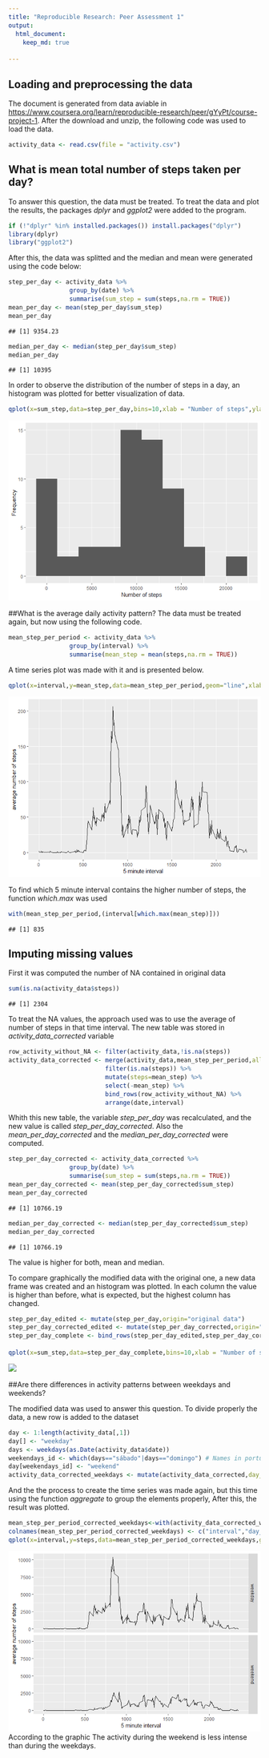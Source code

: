 ```yaml
---
title: "Reproducible Research: Peer Assessment 1"
output: 
  html_document:
    keep_md: true 
    
---
```




## Loading and preprocessing the data

The document is generated from data aviable in <https://www.coursera.org/learn/reproducible-research/peer/gYyPt/course-project-1>. After the download and unzip, the following code was used to load the data.


```r
activity_data <- read.csv(file = "activity.csv")
```

## What is mean total number of steps taken per day?
To answer this question, the data must be treated. To treat the data and plot the results, the packages *dplyr* and *ggplot2* were added to the program.


```r
if (!"dplyr" %in% installed.packages()) install.packages("dplyr")
library(dplyr)
library("ggplot2")
```

After this, the data was splitted and the median and mean  were generated using the code below:


```r
step_per_day <- activity_data %>%
                 group_by(date) %>%
                 summarise(sum_step = sum(steps,na.rm = TRUE))
mean_per_day <- mean(step_per_day$sum_step)
mean_per_day
```

```
## [1] 9354.23
```

```r
median_per_day <- median(step_per_day$sum_step)
median_per_day
```

```
## [1] 10395
```

In order to observe the distribution of the number of steps in a day, an histogram was plotted for better visualization of data.

```r
qplot(x=sum_step,data=step_per_day,bins=10,xlab = "Number of steps",ylab = "Frequency")
```

![](figure/unnamed-chunk-2-1.png)<!-- -->

##What is the average daily activity pattern?
The data must be treated again, but now using the following code.

```r
mean_step_per_period <- activity_data %>%
                 group_by(interval) %>%
                 summarise(mean_step = mean(steps,na.rm = TRUE))
```

A time series plot was made with it and is presented below.

```r
qplot(x=interval,y=mean_step,data=mean_step_per_period,geom="line",xlab="5 minute interval",ylab = "average number of steps")
```

![](figure/unnamed-chunk-4-1.png)<!-- -->

To find which 5 minute interval contains the higher number of steps, the function *which.max* was used

```r
with(mean_step_per_period,(interval[which.max(mean_step)]))
```

```
## [1] 835
```

## Imputing missing values

First it was computed the number of NA contained in original data


```r
sum(is.na(activity_data$steps))
```

```
## [1] 2304
```

To treat the NA values, the approach used was to use the average of number of steps in that time interval. The new table was stored in *activity_data_corrected* variable


```r
row_activity_without_NA <- filter(activity_data,!is.na(steps))
activity_data_corrected <- merge(activity_data,mean_step_per_period,all.x = TRUE) %>%
                           filter(is.na(steps)) %>%
                           mutate(steps=mean_step) %>%
                           select(-mean_step) %>%
                           bind_rows(row_activity_without_NA) %>%
                           arrange(date,interval)
```

Whith this new table, the variable *step_per_day* was recalculated, and the new value is called *step_per_day_corrected*. Also the *mean_per_day_corrected* and the *median_per_day_corrected* were computed. 



```r
step_per_day_corrected <- activity_data_corrected %>%
                 group_by(date) %>%
                 summarise(sum_step = sum(steps,na.rm = TRUE))
mean_per_day_corrected <- mean(step_per_day_corrected$sum_step)
mean_per_day_corrected
```

```
## [1] 10766.19
```

```r
median_per_day_corrected <- median(step_per_day_corrected$sum_step)
median_per_day_corrected
```

```
## [1] 10766.19
```
The value is higher for both, mean and median.

To compare graphically the modified data with the original one, a new data frame was created and an histogram was plotted. In each column the value is higher than before, what is expected, but the highest column has changed. 


```r
step_per_day_edited <- mutate(step_per_day,origin="original data")
step_per_day_corrected_edited <- mutate(step_per_day_corrected,origin="modified data")
step_per_day_complete <- bind_rows(step_per_day_edited,step_per_day_corrected_edited)

qplot(x=sum_step,data=step_per_day_complete,bins=10,xlab = "Number of steps",ylab = "Frequency",fill=origin)
```

![](unnamed-chunk-9-1.png)<!-- -->

##Are there differences in activity patterns between weekdays and weekends?

The modified data was used to answer this question. To divide properly the data, a new row is added to the dataset


```r
day <- 1:length(activity_data[,1])
day[] <- "weekday"
days <- weekdays(as.Date(activity_data$date))
weekendays_id <- which(days=="sábado"|days=="domingo") # Names in portuguese
day[weekendays_id] <- "weekend"
activity_data_corrected_weekdays <- mutate(activity_data_corrected,day_type=day)
```

And the the  process to create the time series was made again, but this time using the function *aggregate* to group the elements properly, After this, the result was plotted.


```r
mean_step_per_period_corrected_weekdays<-with(activity_data_corrected_weekdays,aggregate.data.frame(as.numeric(steps),by=list(interval,day_type),sum))
colnames(mean_step_per_period_corrected_weekdays) <- c("interval","day_type","steps")
qplot(x=interval,y=steps,data=mean_step_per_period_corrected_weekdays,geom="line",facets = day_type~.,xlab="5 minute interval",ylab = "average number of steps")
```

![](figure/unnamed-chunk-11-1.png)<!-- -->
According to the graphic The activity during the weekend is less intense than during the weekdays.
